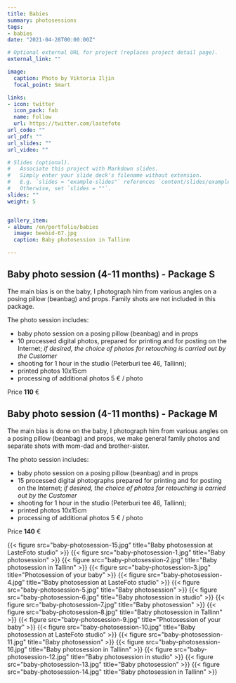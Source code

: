 ```yaml
---
title: Babies
summary: photosessions
tags:
- babies
date: "2021-04-28T00:00:00Z"

# Optional external URL for project (replaces project detail page).
external_link: ""

image:
  caption: Photo by Viktoria Iljin
  focal_point: Smart

links:
- icon: twitter
  icon_pack: fab
  name: Follow
  url: https://twitter.com/lastefoto
url_code: ""
url_pdf: ""
url_slides: ""
url_video: ""

# Slides (optional).
#   Associate this project with Markdown slides.
#   Simply enter your slide deck's filename without extension.
#   E.g. `slides = "example-slides"` references `content/slides/example-slides.md`.
#   Otherwise, set `slides = ""`.
slides: ""
weight: 5


gallery_item:
- album: /en/portfolio/babies
  image: beebid-67.jpg
  caption: Baby photosession in Tallinn

---
```


## Baby photo session (4-11 months) - Package S

The main bias is on the baby, I photograph him from various angles on a posing pillow (beanbag) and props. Family shots are not included in this package.

The photo session includes:
* baby photo session on a posing pillow (beanbag) and in props
* 10 processed digital photos, prepared for printing and for posting on the Internet;
_if desired, the choice of photos for retouching is carried out by the Customer_
* shooting for 1 hour in the studio (Peterburi tee 46, Tallinn);
* printed photos 10x15cm
* processing of additional photos 5 € / photo

Price **110** €


## Baby photo session (4-11 months) - Package M

The main bias is done on the baby, I photograph him from various angles on a posing pillow (beanbag) and props, we make general family photos and separate shots with mom-dad and brother-sister.

The photo session includes:
* baby photo session on a posing pillow (beanbag) and in props
* 15 processed digital photographs prepared for printing and for posting on the Internet;
_if desired, the choice of photos for retouching is carried out by the Customer_
* shooting for 1 hour in the studio (Peterburi tee 46, Tallinn);
* printed photos 10x15cm
* processing of additional photos 5 € / photo

Price **140** €

{{< figure src="baby-photosession-15.jpg" title="Baby photosession at LasteFoto studio" >}}
{{< figure src="baby-photosession-1.jpg" title="Baby photosession" >}}
{{< figure src="baby-photosession-2.jpg" title="Baby photosession in Tallinn" >}}
{{< figure src="baby-photosession-3.jpg" title="Photosession of your baby" >}}
{{< figure src="baby-photosession-4.jpg" title="Baby photosession at LasteFoto studio" >}}
{{< figure src="baby-photosession-5.jpg" title="Baby photosession" >}}
{{< figure src="baby-photosession-6.jpg" title="Baby photosession in studio" >}}
{{< figure src="baby-photosession-7.jpg" title="Baby photosession" >}}
{{< figure src="baby-photosession-8.jpg" title="Baby photosession in Tallinn" >}}
{{< figure src="baby-photosession-9.jpg" title="Photosession of your baby" >}}
{{< figure src="baby-photosession-10.jpg" title="Baby photosession at LasteFoto studio" >}}
{{< figure src="baby-photosession-11.jpg" title="Baby photosession" >}}
{{< figure src="baby-photosession-16.jpg" title="Baby photosession in Tallinn" >}}
{{< figure src="baby-photosession-12.jpg" title="Baby photosession in studio" >}}
{{< figure src="baby-photosession-13.jpg" title="Baby photosession" >}}
{{< figure src="baby-photosession-14.jpg" title="Baby photosession in Tallinn" >}}